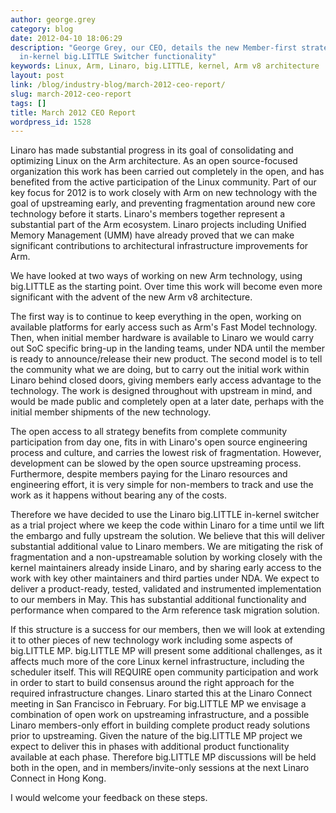 ```yaml
---
author: george.grey
category: blog
date: 2012-04-10 18:06:29
description: "George Grey, our CEO, details the new Member-first strategy with Linaroâ\x80\x99s
  in-kernel big.LITTLE Switcher functionality"
keywords: Linux, Arm, Linaro, big.LITTLE, kernel, Arm v8 architecture
layout: post
link: /blog/industry-blog/march-2012-ceo-report/
slug: march-2012-ceo-report
tags: []
title: March 2012 CEO Report
wordpress_id: 1528
---
```


Linaro has made substantial progress in its goal of consolidating and optimizing Linux on the Arm architecture. As an open source-focused organization this work has been carried out completely in the open, and has benefited from the active participation of the Linux community. Part of our key focus for 2012 is to work closely with Arm on new technology with the goal of upstreaming early, and preventing fragmentation around new core technology before it starts. Linaro's members together represent a substantial part of the Arm ecosystem. Linaro projects including Unified Memory Management (UMM) have already proved that we can make significant contributions to architectural infrastructure improvements for Arm.

We have looked at two ways of working on new Arm technology, using big.LITTLE as the starting point. Over time this work will become even more significant with the advent of the new Arm v8 architecture.

The first way is to continue to keep everything in the open, working on available platforms for early access such as Arm's Fast Model technology. Then, when initial member hardware is available to Linaro we would carry out SoC specific bring-up in the landing teams, under NDA until the member is ready to announce/release their new product. The second model is to tell the community what we are doing, but to carry out the initial work within Linaro behind closed doors, giving members early access advantage to the technology. The work is designed throughout with upstream in mind, and would be made public and completely open at a later date, perhaps with the initial member shipments of the new technology.

The open access to all strategy benefits from complete community participation from day one, fits in with Linaro's open source engineering process and culture, and carries the lowest risk of fragmentation. However, development can be slowed by the open source upstreaming process. Furthermore, despite members paying for the Linaro resources and engineering effort, it is very simple for non-members to track and use the work as it happens without bearing any of the costs.

Therefore we have decided to use the Linaro big.LITTLE in-kernel switcher as a trial project where we keep the code within Linaro for a time until we lift the embargo and fully upstream the solution. We believe that this will deliver substantial additional value to Linaro members. We are mitigating the risk of fragmentation and a non-upstreamable solution by working closely with the kernel maintainers already inside Linaro, and by sharing early access to the work with key other maintainers and third parties under NDA. We expect to deliver a product-ready, tested, validated and instrumented implementation to our members in May. This has substantial additional functionality and performance when compared to the Arm reference task migration solution.

If this structure is a success for our members, then we will look at extending it to other pieces of new technology work including some aspects of big.LITTLE MP. big.LITTLE MP will present some additional challenges, as it affects much more of the core Linux kernel infrastructure, including the scheduler itself. This will REQUIRE open community participation and work in order to start to build consensus around the right approach for the required infrastructure changes. Linaro started this at the Linaro Connect meeting in San Francisco in February. For big.LITTLE MP we envisage a combination of open work on upstreaming infrastructure, and a possible Linaro members-only effort in building complete product ready solutions prior to upstreaming. Given the nature of the big.LITTLE MP project we expect to deliver this in phases with additional product functionality available at each phase. Therefore big.LITTLE MP discussions will be held both in the open, and in members/invite-only sessions at the next Linaro Connect in Hong Kong.

I would welcome your feedback on these steps.